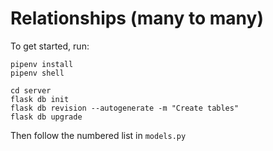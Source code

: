 
# Relationships (many to many)

To get started, run:

`pipenv install`  
`pipenv shell`

`cd server`  
`flask db init`  
`flask db revision --autogenerate -m "Create tables"`  
`flask db upgrade`  

Then follow the numbered list in `models.py`
